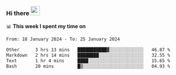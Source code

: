 ### Hi there <a href="https://www.gautamkrishnar.com/"><img src="https://media.giphy.com/media/hvRJCLFzcasrR4ia7z/giphy.gif" width="25px"></a>

📊 **This week I spent my time on**

<!--START_SECTION:waka-->

```txt
From: 18 January 2024 - To: 25 January 2024

Other      3 hrs 13 mins   ███████████▓░░░░░░░░░░░░░   46.87 %
Markdown   2 hrs 14 mins   ████████░░░░░░░░░░░░░░░░░   32.55 %
Text       1 hr 4 mins     ████░░░░░░░░░░░░░░░░░░░░░   15.65 %
Bash       20 mins         █▒░░░░░░░░░░░░░░░░░░░░░░░   04.93 %
```

<!--END_SECTION:waka-->
